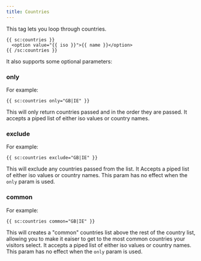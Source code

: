 ```yaml
---
title: Countries
---
```


This tag lets you loop through countries.

```antlers
{{ sc:countries }}
  <option value="{{ iso }}">{{ name }}</option>
{{ /sc:countries }}
```

It also supports some optional parameters:

### only

For example:

`{{ sc:countries only="GB|IE" }}`

This will only return countries passed and in the order they are passed. It accepts a piped list of either iso values or country names.


### exclude

For example:

`{{ sc:countries exclude="GB|IE" }}`

This will exclude any countries passed from the list. It Accepts a piped list of either iso values or country names. This param has no effect when the `only` param is used.


### common

For example:

`{{ sc:countries common="GB|IE" }}`

This will creates a "common" countries list above the rest of the country list, allowing you to make it eaiser to get to the most common countries your visitors select. It accepts a piped list of either iso values or country names. This param has no effect when the `only` param is used.